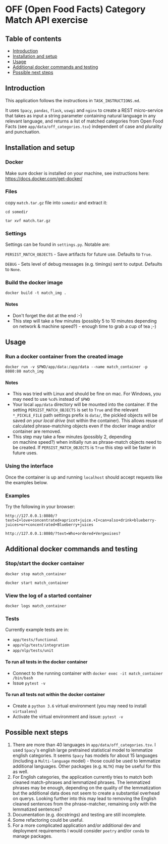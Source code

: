 # OFF (Open Food Facts) Category Match API exercise

## Table of contents
* [Introduction](#introduction)
* [Installation and setup](#installation-and-setup)
* [Usage](#Usage)
* [Additional docker commands and testing](#additional-docker-commands-and-testing)
* [Possible next steps](#possible-next-steps)

## Introduction
This application follows the instructions in `TASK_INSTRUCTIONS.md`. 

It uses `Spacy`, `pandas`, `flask`, `uswgi` and `nginx` to create a REST 
micro-service that takes as input a string parameter containing natural 
language in any relevant language, and returns a list of matched categories 
from Open Food Facts (see `app/data/off_categories.tsv`) 
independent of case and plurality and punctuation.

## Installation and setup

### Docker
Make sure docker is installed on your machine,
see instructions here: https://docs.docker.com/get-docker/

### Files
copy `match.tar.gz` file into `somedir` and extract it:

`cd somedir`

`tar xvf match.tar.gz`

### Settings

Settings can be found in `settings.py`. Notable are:

`PERSIST_MATCH_OBJECTS` - Save artifacts for future use. Defaults to `True`.

`DEBUG` - Sets level of debug messages (e.g. timings) sent to output. 
Defaults to `None`.


### Build the docker image

`docker build -t match_img .`  

#### Notes 
- Don't forget the dot at the end :-)
- This step will take a few minutes (possibly 5 to 10 minutes depending   
on network & machine speed?) - enough time to grab a cup of tea ;-) 

## Usage

### Run a docker container from the created image 
`docker run -v $PWD/app/data:/app/data --name match_container -p 8080:80 match_img`

#### Notes
- This was tried with Linux and should be fine on mac. 
For Windows, you may need to use `%cd%` instead of `$PWD`
- Your local `app/data` directory will be mounted into the container. 
If the setting `PERSIST_MATCH_OBJECTS` is set to `True` and the relevant 
`*_PICKLE_FILE` path settings prefix is `data/`, the pickled objects will be 
saved *on your local drive* (not within the container). This allows 
reuse of calculated phrase-matching objects even if the docker image and/or 
container are removed.
- This step may take a few minutes (possibly 2, depending   
on machine speed?) when initially run as phrase-match objects need to be 
created. If `PERSIST_MATCH_OBJECTS` is `True` this step will be faster in 
future uses. 

### Using the interface
Once the container is up and running `localhost` should 
accept requests like the examples below.  

### Examples
Try the following in your browser:

`http://127.0.0.1:8080/?text=I+love+concentrated+apricot+juice.+I+can+also+drink+blueberry-juices+or+concentrated+Blueberry+juices`

`http://127.0.0.1:8080/?text=Who+ordered+Vergeoises?`


## Additional docker commands and testing

### Stop/start the docker container

`docker stop match_container`

`docker start match_container`

### View the log of a started container

`docker logs match_container`

### Tests
Currently example tests are in:
- `app/tests/functional` 
- `app/nlp/tests/integration` 
- `app/nlp/tests/unit`

#### To run all tests in the docker container

- Connect to the running container with
`docker exec -it match_container /bin/bash`
- Issue 
`pytest -v`

#### To run all tests not within the docker container

- Create a `python 3.6` virtual environment (you may need to install 
`virtualenv`)
- Activate the virtual environment and issue:
`pytest -v`


## Possible next steps
1. There are more than 40 languages in `app/data/off_categories.tsv`. I used 
`Spacy`'s english large pretrained statistical model to lemmatize 
english categories. It seems `Spacy` has models for about 15 languages 
(including a `Multi-language` model) - those could be used to lemmatize
 additional languages. Other packages (e.g. `NLTK`) may be useful for this 
 as well. 
2. For English categories, the application currently tries to match both cleaned match-phrases and 
lemmatized phrases. The lemmatized phrases may be enough, 
depending on the quality of the lemmatization but the additional data does not 
seem to create a substantial overhead on querys. Looking further into this may 
lead to removing the English cleaned sentences from the phrase-matcher, 
remaining only with the lemmatized sentences?
3. Documentation (e.g. docstrings) and testing are still incomplete. 
4. Some refactoring could be useful.
5. For a more complicated application and/or additional dev and deployment 
requirements I would consider `poetry` and/or `conda` to manage packages.

